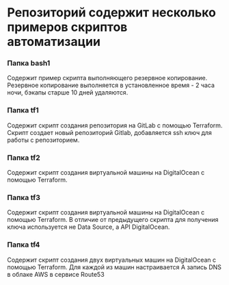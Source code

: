 # Репозиторий содержит несколько примеров скриптов автоматизации

### Папка bash1
Содержит пример скрипта выполняющего резервное копирование. Резервное копирование выполняется 
в установленное время - 2 часа ночи, бэкапы старше 10 дней удаляются.

### Папка tf1
Содержит скрипт создания репозитория на GitLab c помощью Terraform.
Скрипт создает новый репозиторий Gitlab, добавляется ssh ключ для работы с репозиторием.

### Папка tf2
Содержит скрипт создания виртуальной машины на DigitalOcean c помощью Terraform.

### Папка tf3
Содержит скрипт создания виртуальной машины на DigitalOcean c помощью Terraform.
В отличие от предыдущего скрипта для получения ключа используется не Data Source,
а API DigitalOcean.

### Папка tf4
Содержит скрипт создания двух виртуальных машин на DigitalOcean c помощью Terraform.
Для каждой из машин настраивается A запись DNS в облаке AWS в сервисе Route53


